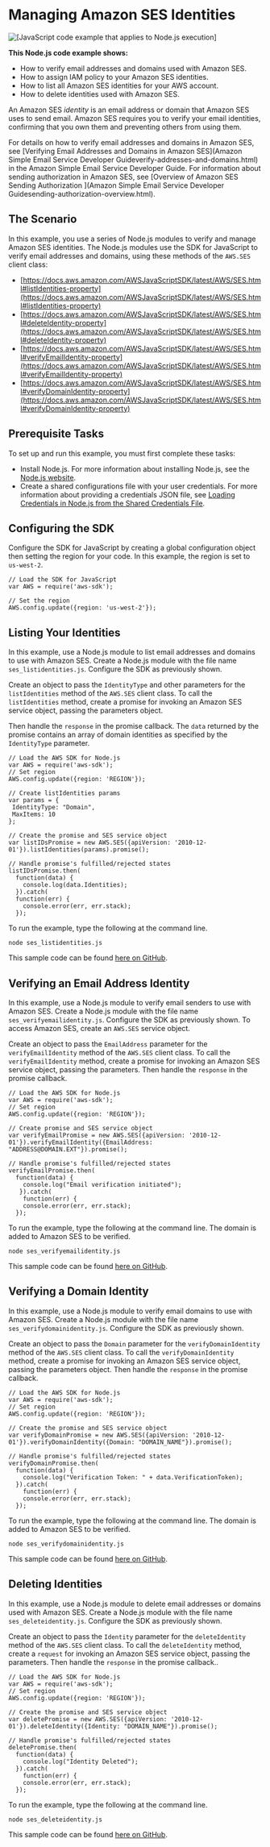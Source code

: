 # Managing Amazon SES Identities<a name="ses-examples-managing-identities"></a>

![\[JavaScript code example that applies to Node.js execution\]](http://docs.aws.amazon.com/sdk-for-javascript/v2/developer-guide/images/nodeicon.png)

**This Node\.js code example shows:**
+ How to verify email addresses and domains used with Amazon SES\.
+ How to assign IAM policy to your Amazon SES identities\.
+ How to list all Amazon SES identities for your AWS account\.
+ How to delete identities used with Amazon SES\.

An Amazon SES *identity* is an email address or domain that Amazon SES uses to send email\. Amazon SES requires you to verify your email identities, confirming that you own them and preventing others from using them\.

For details on how to verify email addresses and domains in Amazon SES, see [Verifying Email Addresses and Domains in Amazon SES](Amazon Simple Email Service Developer Guideverify-addresses-and-domains.html) in the Amazon Simple Email Service Developer Guide\. For information about sending authorization in Amazon SES, see [Overview of Amazon SES Sending Authorization ](Amazon Simple Email Service Developer Guidesending-authorization-overview.html)\.

## The Scenario<a name="ses-examples-verifying-identities-scenario"></a>

In this example, you use a series of Node\.js modules to verify and manage Amazon SES identities\. The Node\.js modules use the SDK for JavaScript to verify email addresses and domains, using these methods of the `AWS.SES` client class:
+ [https://docs.aws.amazon.com/AWSJavaScriptSDK/latest/AWS/SES.html#listIdentities-property](https://docs.aws.amazon.com/AWSJavaScriptSDK/latest/AWS/SES.html#listIdentities-property)
+ [https://docs.aws.amazon.com/AWSJavaScriptSDK/latest/AWS/SES.html#deleteIdentity-property](https://docs.aws.amazon.com/AWSJavaScriptSDK/latest/AWS/SES.html#deleteIdentity-property)
+ [https://docs.aws.amazon.com/AWSJavaScriptSDK/latest/AWS/SES.html#verifyEmailIdentity-property](https://docs.aws.amazon.com/AWSJavaScriptSDK/latest/AWS/SES.html#verifyEmailIdentity-property)
+ [https://docs.aws.amazon.com/AWSJavaScriptSDK/latest/AWS/SES.html#verifyDomainIdentity-property](https://docs.aws.amazon.com/AWSJavaScriptSDK/latest/AWS/SES.html#verifyDomainIdentity-property)

## Prerequisite Tasks<a name="ses-examples-verifying-identities-prerequisites"></a>

To set up and run this example, you must first complete these tasks:
+ Install Node\.js\. For more information about installing Node\.js, see the [Node\.js website](https://nodejs.org)\.
+ Create a shared configurations file with your user credentials\. For more information about providing a credentials JSON file, see [Loading Credentials in Node\.js from the Shared Credentials File](loading-node-credentials-shared.md)\.

## Configuring the SDK<a name="ses-examples-verifying-identities-configure-sdk"></a>

Configure the SDK for JavaScript by creating a global configuration object then setting the region for your code\. In this example, the region is set to `us-west-2`\.

```
// Load the SDK for JavaScript
var AWS = require('aws-sdk');

// Set the region 
AWS.config.update({region: 'us-west-2'});
```

## Listing Your Identities<a name="ses-examples-listing-identities"></a>

In this example, use a Node\.js module to list email addresses and domains to use with Amazon SES\. Create a Node\.js module with the file name `ses_listidentities.js`\. Configure the SDK as previously shown\.

Create an object to pass the `IdentityType` and other parameters for the `listIdentities` method of the `AWS.SES` client class\. To call the `listIdentities` method, create a promise for invoking an Amazon SES service object, passing the parameters object\. 

Then handle the `response` in the promise callback\. The `data` returned by the promise contains an array of domain identities as specified by the `IdentityType` parameter\.

```
// Load the AWS SDK for Node.js
var AWS = require('aws-sdk');
// Set region 
AWS.config.update({region: 'REGION'});

// Create listIdentities params 
var params = {
 IdentityType: "Domain",
 MaxItems: 10
};

// Create the promise and SES service object
var listIDsPromise = new AWS.SES({apiVersion: '2010-12-01'}).listIdentities(params).promise();

// Handle promise's fulfilled/rejected states
listIDsPromise.then(
  function(data) {
    console.log(data.Identities);
  }).catch(
  function(err) {
    console.error(err, err.stack);
  });
```

To run the example, type the following at the command line\.

```
node ses_listidentities.js
```

This sample code can be found [here on GitHub](https://github.com/awsdocs/aws-doc-sdk-examples/blob/master/javascript/example_code/ses/ses_listidentities.js)\.

## Verifying an Email Address Identity<a name="ses-examples-verifying-email"></a>

In this example, use a Node\.js module to verify email senders to use with Amazon SES\. Create a Node\.js module with the file name `ses_verifyemailidentity.js`\. Configure the SDK as previously shown\. To access Amazon SES, create an `AWS.SES` service object\.

Create an object to pass the `EmailAddress` parameter for the `verifyEmailIdentity` method of the `AWS.SES` client class\. To call the `verifyEmailIdentity` method, create a promise for invoking an Amazon SES service object, passing the parameters\. Then handle the `response` in the promise callback\.

```
// Load the AWS SDK for Node.js
var AWS = require('aws-sdk');
// Set region 
AWS.config.update({region: 'REGION'});

// Create promise and SES service object
var verifyEmailPromise = new AWS.SES({apiVersion: '2010-12-01'}).verifyEmailIdentity({EmailAddress: "ADDRESS@DOMAIN.EXT"}).promise();

// Handle promise's fulfilled/rejected states
verifyEmailPromise.then(
  function(data) {
    console.log("Email verification initiated");
   }).catch(
    function(err) {
    console.error(err, err.stack);
  });
```

To run the example, type the following at the command line\. The domain is added to Amazon SES to be verified\.

```
node ses_verifyemailidentity.js
```

This sample code can be found [here on GitHub](https://github.com/awsdocs/aws-doc-sdk-examples/blob/master/javascript/example_code/ses/ses_verifyemailidentity.js)\.

## Verifying a Domain Identity<a name="ses-examples-verifying-domains"></a>

In this example, use a Node\.js module to verify email domains to use with Amazon SES\. Create a Node\.js module with the file name `ses_verifydomainidentity.js`\. Configure the SDK as previously shown\.

Create an object to pass the `Domain` parameter for the `verifyDomainIdentity` method of the `AWS.SES` client class\. To call the `verifyDomainIdentity` method, create a promise for invoking an Amazon SES service object, passing the parameters object\. Then handle the `response` in the promise callback\.

```
// Load the AWS SDK for Node.js
var AWS = require('aws-sdk');
// Set region 
AWS.config.update({region: 'REGION'});

// Create the promise and SES service object
var verifyDomainPromise = new AWS.SES({apiVersion: '2010-12-01'}).verifyDomainIdentity({Domain: "DOMAIN_NAME"}).promise();

// Handle promise's fulfilled/rejected states
verifyDomainPromise.then(
  function(data) {
    console.log("Verification Token: " + data.VerificationToken);
  }).catch(
    function(err) {
    console.error(err, err.stack);
  });
```

To run the example, type the following at the command line\. The domain is added to Amazon SES to be verified\.

```
node ses_verifydomainidentity.js
```

This sample code can be found [here on GitHub](https://github.com/awsdocs/aws-doc-sdk-examples/blob/master/javascript/example_code/ses/ses_verifydomainidentity.js)\.

## Deleting Identities<a name="ses-examples-deleting-identities"></a>

In this example, use a Node\.js module to delete email addresses or domains used with Amazon SES\. Create a Node\.js module with the file name `ses_deleteidentity.js`\. Configure the SDK as previously shown\.

Create an object to pass the `Identity` parameter for the `deleteIdentity` method of the `AWS.SES` client class\. To call the `deleteIdentity` method, create a `request` for invoking an Amazon SES service object, passing the parameters\. Then handle the `response` in the promise callback\.\.

```
// Load the AWS SDK for Node.js
var AWS = require('aws-sdk');
// Set region 
AWS.config.update({region: 'REGION'});

// Create the promise and SES service object
var deletePromise = new AWS.SES({apiVersion: '2010-12-01'}).deleteIdentity({Identity: "DOMAIN_NAME"}).promise();

// Handle promise's fulfilled/rejected states
deletePromise.then(
  function(data) {
    console.log("Identity Deleted");
  }).catch(
    function(err) {
    console.error(err, err.stack);
  });
```

To run the example, type the following at the command line\.

```
node ses_deleteidentity.js
```

This sample code can be found [here on GitHub](https://github.com/awsdocs/aws-doc-sdk-examples/blob/master/javascript/example_code/ses/ses_deleteidentity.js)\.